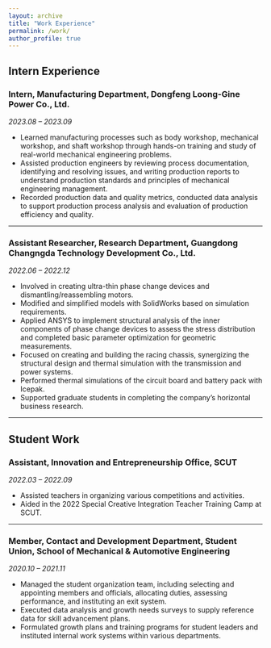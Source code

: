 ```yaml
---
layout: archive
title: "Work Experience"
permalink: /work/
author_profile: true
---
```


## Intern Experience

### Intern, Manufacturing Department, Dongfeng Loong-Gine Power Co., Ltd.  
*2023.08 – 2023.09*  

- Learned manufacturing processes such as body workshop, mechanical workshop, and shaft workshop through hands-on training and study of real-world mechanical engineering problems.  
- Assisted production engineers by reviewing process documentation, identifying and resolving issues, and writing production reports to understand production standards and principles of mechanical engineering management.  
- Recorded production data and quality metrics, conducted data analysis to support production process analysis and evaluation of production efficiency and quality.  

---

### Assistant Researcher, Research Department, Guangdong Changngda Technology Development Co., Ltd.  
*2022.06 – 2022.12*  

- Involved in creating ultra-thin phase change devices and dismantling/reassembling motors.  
- Modified and simplified models with SolidWorks based on simulation requirements.  
- Applied ANSYS to implement structural analysis of the inner components of phase change devices to assess the stress distribution and completed basic parameter optimization for geometric measurements.  
- Focused on creating and building the racing chassis, synergizing the structural design and thermal simulation with the transmission and power systems.  
- Performed thermal simulations of the circuit board and battery pack with Icepak.  
- Supported graduate students in completing the company’s horizontal business research.  

---

## Student Work

### Assistant, Innovation and Entrepreneurship Office, SCUT  
*2022.03 – 2022.09*  

- Assisted teachers in organizing various competitions and activities.  
- Aided in the 2022 Special Creative Integration Teacher Training Camp at SCUT.  

---

### Member, Contact and Development Department, Student Union, School of Mechanical & Automotive Engineering  
*2020.10 – 2021.11*  

- Managed the student organization team, including selecting and appointing members and officials, allocating duties, assessing performance, and instituting an exit system.  
- Executed data analysis and growth needs surveys to supply reference data for skill advancement plans.  
- Formulated growth plans and training programs for student leaders and instituted internal work systems within various departments.  
